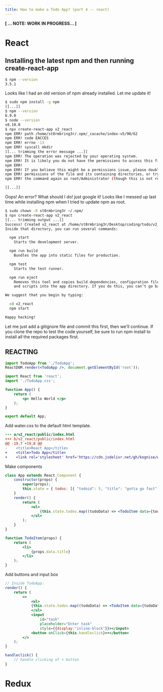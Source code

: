 ```yaml
---
title: How to make a Todo App? (part 4 -- react)
---
```


**[ ... NOTE: WORK IN PROGRESS... ]**

# React

## Installing the latest npm and then running create-react-app

```bash
$ npm --version
3.5.1
```

Looks like I had an old version of npm already installed. Let me update it!

```bash
$ sudo npm install -g npm
[[...]]
$ npm --version
6.9.0
$ node --version
v8.10.0
$ npx create-react-app v2_react
npm ERR! path /home/st0rmbring3r/.npm/_cacache/index-v5/90/62
npm ERR! code EACCES
npm ERR! errno -13
npm ERR! syscall mkdir
[[... trimming the error message ...]]
npm ERR! The operation was rejected by your operating system.
npm ERR! It is likely you do not have the permissions to access this file as the current user
npm ERR! 
npm ERR! If you believe this might be a permissions issue, please double-check the
npm ERR! permissions of the file and its containing directories, or try running
npm ERR! the command again as root/Administrator (though this is not recommended).

[[...]]
```

Oops! An error? What should I do! just google it! Looks like I messed up last time while installing npm when I tried to update npm as root.

```bash
$ sudo chown -R st0rmbring3r ~/.npm/
$ npx create-react-app v2_react
[[... trimming output ...]]
Success! Created v2_react at /home/st0rmbring3r/Desktop/coding/todo/v2_react
Inside that directory, you can run several commands:

  npm start
    Starts the development server.

  npm run build
    Bundles the app into static files for production.

  npm test
    Starts the test runner.

  npm run eject
    Removes this tool and copies build dependencies, configuration files
    and scripts into the app directory. If you do this, you can’t go back!

We suggest that you begin by typing:

  cd v2_react
  npm start

Happy hacking!
```

Let me just add a gitignore file and commit this first, then we'll continue.
If you clone the repo to test the code yourself, be sure to run npm install to
install all the required packages first.

## REACTING

```jsx
import TodoApp from './TodoApp';
ReactDOM.render(<TodoApp />, document.getElementById('root'));
```

```jsx
import React from 'react';
import './TodoApp.css';

function App() {
    return (
        <p> Hello World </p>
    );
}

export default App;
```

Add water.css to the default html template.
```diff
--- a/v2_react/public/index.html
+++ b/v2_react/public/index.html
@@ -19,7 +19,8 @@
-    <title>React App</title>
+    <title>Todo App</title>
+    <link rel='stylesheet' href='https://cdn.jsdelivr.net/gh/kognise/water.css@latest/dist/dark.min.css'>
```

Make components

```jsx
class App extends React.Component {
    constructor(props) {
        super(props);
        this.state = { todos: [{ "todoid": 5, "title": "gotta go fast", "timestamp": 1558940416.3939812 }]};
    }
    render() {
        return (
            <ul>
                {this.state.todos.map((todoData) => <TodoItem data={todoData} />)}
            </ul>
        );
    }
}

function TodoItem(props) {
    return (
        <li>
            {props.data.title}
        </li>
    );
}
```

Add buttons and input box

```jsx
// Inside TodoApp:
render() {
    return (
        <>
            <ul>
            {this.state.todos.map((todoData) => <TodoItem data={todoData} />)}
            </ul>
            <input 
                id="task"
                placeholder="Enter task"
                style={{display:"inline-block"}}></input>
            <button onClick={this.handleclick}>+</button>
        </>
    );
}

handleclick() {
    // handle clicking of + button
}
```

# Redux

